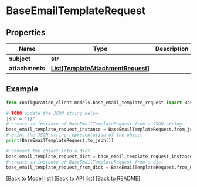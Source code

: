 # BaseEmailTemplateRequest


## Properties

Name | Type | Description | Notes
------------ | ------------- | ------------- | -------------
**subject** | **str** |  | [optional] 
**attachments** | [**List[TemplateAttachmentRequest]**](TemplateAttachmentRequest.md) |  | [optional] 

## Example

```python
from configuration_client.models.base_email_template_request import BaseEmailTemplateRequest

# TODO update the JSON string below
json = "{}"
# create an instance of BaseEmailTemplateRequest from a JSON string
base_email_template_request_instance = BaseEmailTemplateRequest.from_json(json)
# print the JSON string representation of the object
print(BaseEmailTemplateRequest.to_json())

# convert the object into a dict
base_email_template_request_dict = base_email_template_request_instance.to_dict()
# create an instance of BaseEmailTemplateRequest from a dict
base_email_template_request_from_dict = BaseEmailTemplateRequest.from_dict(base_email_template_request_dict)
```
[[Back to Model list]](../README.md#documentation-for-models) [[Back to API list]](../README.md#documentation-for-api-endpoints) [[Back to README]](../README.md)


